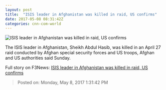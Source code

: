 ```yaml
---
layout: post
title:  "ISIS leader in Afghanistan was killed in raid, US confirms"
date: 2017-05-08 08:31:42Z
categories: cnn-com-world
---
```


![ISIS leader in Afghanistan was killed in raid, US confirms](http://i2.cdn.cnn.com/cnnnext/dam/assets/151127115607-isis-flag-super-tease.jpg)

The ISIS leader in Afghanistan, Sheikh Abdul Hasib, was killed in an April 27 raid conducted by Afghan special security forces and US troops, Afghan and US authorities said Sunday.


Full story on F3News: [ISIS leader in Afghanistan was killed in raid, US confirms](http://www.f3nws.com/n/TEUxAD)

> Posted on: Monday, May 8, 2017 1:31:42 PM
